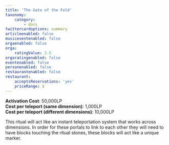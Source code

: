 ```yaml
---
title: 'The Gate of the Fold'
taxonomy:
    category:
        - docs
twittercardoptions: summary
articleenabled: false
musiceventenabled: false
orgaenabled: false
orga:
    ratingValue: 2.5
orgaratingenabled: false
eventenabled: false
personenabled: false
restaurantenabled: false
restaurant:
    acceptsReservations: 'yes'
    priceRange: $
---
```


**Activation Cost**: 50,000LP  
**Cost per teleport (same dimension)**: 1,000LP  
**Cost per teleport (different dimensions)**: 10,000LP  

This ritual will act like an instant teleportation system that works across dimensions. In order for these portals to link to each other they will need to have blocks touching the ritual stones, these blocks will act like a unique marker.

